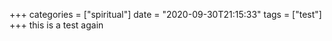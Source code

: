 +++
categories = ["spiritual"]
date = "2020-09-30T21:15:33"
tags = ["test"]
+++
this is a test again
               